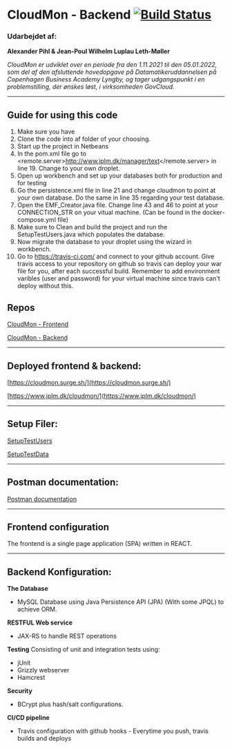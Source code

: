 # CloudMon - Backend [![Build Status](https://app.travis-ci.com/Jean-Poul/CloudMon_backend.svg?branch=main)](https://app.travis-ci.com/Jean-Poul/CloudMon_backend)

### Udarbejdet af:
**Alexander Pihl & Jean-Poul Wilhelm Luplau Leth-Møller**

*CloudMon er udviklet over en periode fra den 1.11.2021 til den 05.01.2022, som del af den afsluttende hovedopgave på Datamatikeruddannelsen på Copenhagen Business Academy Lyngby, og tager udgangspunkt i en problemstilling, der ønskes løst, i virksomheden GovCloud.*

--- 

## Guide for using this code
1. Make sure you have 
2. Clone the code into af folder of your choosing.
3. Start up the project in Netbeans
4. In the pom.xml file go to <remote.server>http://www.jplm.dk/manager/text</remote.server> in line 19. Change to your own droplet.
5. Open up workbench and set up your databases both for production and for testing
6. Go the persistence.xml file in line 21 and change cloudmon to point at your own database. Do the same in line 35 regarding your test database.
7. Open the EMF_Creator.java file. Change line 43 and 46 to point at your CONNECTION_STR on your vitual machine. (Can be found in the docker-compose.yml file)
8. Make sure to Clean and build the project and run the SetupTestUsers.java which populates the database. 
9. Now migrate the database to your droplet using the wizard in workbench.
10. Go to https://travis-ci.com/ and connect to your github account. Give travis access to your repository on github so travis can deploy your war file for you, after each successful build. Remember to add environment varibles (user and password) for your virtual machine since travis can't deploy without this.

## Repos
[CloudMon - Frontend](https://github.com/Jean-Poul/CloudMon_frontend)

[CloudMon - Backend](https://github.com/Jean-Poul/CloudMon_backend)

---

## Deployed frontend & backend:
[https://cloudmon.surge.sh/](https://cloudmon.surge.sh/)

[https://www.jplm.dk/cloudmon/](https://www.jplm.dk/cloudmon/)

---

## Setup Filer:
[SetupTestUsers](https://gist.github.com/Jean-Poul/5809e72e97be979e29daaed60ef662d1)

[SetupTestData](https://gist.github.com/Jean-Poul/c7badf890de76f6a0738e3b358a47c5f)

---

## Postman documentation:
[Postman documentation](https://documenter.getpostman.com/view/12822718/UVR5s9RN)

---

## Frontend configuration
The frontend is a single page application (SPA) written in REACT.

---

## Backend Konfiguration:
**The Database**
- MySQL Database using Java Persistence API (JPA) (With some JPQL) to achieve ORM.
  
**RESTFUL Web service**
- JAX-RS to handle REST operations

**Testing**
Consisting of unit and integration tests using:
- jUnit
- Grizzly webserver
- Hamcrest

**Security**
- BCrypt plus hash/salt configurations.

**CI/CD pipeline**
- Travis configuration with github hooks - Everytime you push, travis builds and deploys
